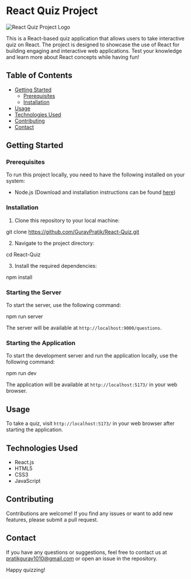 # React Quiz Project

![React Quiz Project Logo](logo512.png)

This is a React-based quiz application that allows users to take interactive quiz on React. The project is designed to showcase the use of React for building engaging and interactive web applications. Test your knowledge and learn more about React concepts while having fun!

## Table of Contents

- [Getting Started](#getting-started)
  - [Prerequisites](#prerequisites)
  - [Installation](#installation)
- [Usage](#usage)
- [Technologies Used](#technologies-used)
- [Contributing](#contributing)
- [Contact](#contact)

## Getting Started

### Prerequisites

To run this project locally, you need to have the following installed on your system:

- Node.js (Download and installation instructions can be found [here](https://nodejs.org))

### Installation

1. Clone this repository to your local machine:

git clone https://github.com/GuravPratik/React-Quiz.git

2. Navigate to the project directory:

cd React-Quiz

3. Install the required dependencies:

npm install

### Starting the Server

To start the server, use the following command:

npm run server

The server will be available at `http://localhost:9000/questions`.

### Starting the Application

To start the development server and run the application locally, use the following command:

npm run dev

The application will be available at `http://localhost:5173/` in your web browser.

## Usage

To take a quiz, visit `http://localhost:5173/` in your web browser after starting the application.

## Technologies Used

- React.js
- HTML5
- CSS3
- JavaScript

## Contributing

Contributions are welcome! If you find any issues or want to add new features, please submit a pull request.

## Contact

If you have any questions or suggestions, feel free to contact us at [pratikgurav1010@gmail.com](mailto:pratikgurav1010@gmail.com) or open an issue in the repository.

Happy quizzing!
